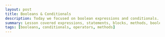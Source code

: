 ```yaml
---
layout: post
title: Booleans & Conditionals
description: Today we focused on boolean expressions and conditionals. 
summary: Lesson covered expressions, statements, blocks, methods, boolean expressions, and conditionals. 
tags: [booleans, conditionals, operators, methods]
---
```


